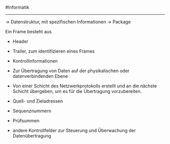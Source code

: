 #Informatik 
***
→ Datenstruktur, mit spezifischen Informationen
→ Package

Ein Frame besteht aus
- Header
- Trailer, zum identifizieren eines Frames
- Kontrollinformationen


- Zur Übertragung von Daten auf der physikalischen oder datenverbindenden Ebene
- Von einer Schicht des Netzwerkprotokolls erstellt und an die nächste Schicht übergeben, um es für die Übertragung vorzubereiten.

- Quell- und Zieladressen
- Sequenznummern
- Prüfsummen
- andere Kontrollfelder zur Steuerung und Überwachung der Datenübertragung